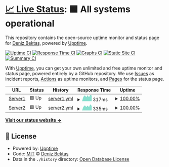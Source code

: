 # [📈 Live Status](https://status.denizbektas.xyz): <!--live status--> **🟩 All systems operational**

This repository contains the open-source uptime monitor and status page for [Deniz Bektaş](https://denizbektas.com.tr/), powered by [Upptime](https://github.com/upptime/upptime).

[![Uptime CI](https://github.com/bugresearch/efol-status/workflows/Uptime%20CI/badge.svg)](https://github.com/bugresearch/efol-status/actions?query=workflow%3A%22Uptime+CI%22)
[![Response Time CI](https://github.com/bugresearch/efol-status/workflows/Response%20Time%20CI/badge.svg)](https://github.com/bugresearch/efol-status/actions?query=workflow%3A%22Response+Time+CI%22)
[![Graphs CI](https://github.com/bugresearch/efol-status/workflows/Graphs%20CI/badge.svg)](https://github.com/bugresearch/efol-status/actions?query=workflow%3A%22Graphs+CI%22)
[![Static Site CI](https://github.com/bugresearch/efol-status/workflows/Static%20Site%20CI/badge.svg)](https://github.com/bugresearch/efol-status/actions?query=workflow%3A%22Static+Site+CI%22)
[![Summary CI](https://github.com/bugresearch/efol-status/workflows/Summary%20CI/badge.svg)](https://github.com/bugresearch/efol-status/actions?query=workflow%3A%22Summary+CI%22)

With [Upptime](https://upptime.js.org), you can get your own unlimited and free uptime monitor and status page, powered entirely by a GitHub repository. We use [Issues](https://github.com/bugresearch/efol-status/issues) as incident reports, [Actions](https://github.com/bugresearch/efol-status/actions) as uptime monitors, and [Pages](https://status.denizbektas.xyz) for the status page.

<!--start: status pages-->
<!-- This summary is generated by Upptime (https://github.com/upptime/upptime) -->
<!-- Do not edit this manually, your changes will be overwritten -->
<!-- prettier-ignore -->
| URL | Status | History | Response Time | Uptime |
| --- | ------ | ------- | ------------- | ------ |
| <img alt="" src="https://icons.duckduckgo.com/ip3/server1.denizbektas.xyz.ico" height="13"> [Server1](http://server1.denizbektas.xyz) | 🟩 Up | [server1.yml](https://github.com/bugresearch/efol-status/commits/HEAD/history/server1.yml) | <details><summary><img alt="Response time graph" src="./graphs/server1/response-time-week.png" height="20"> 317ms</summary><br><a href="https://status.denizbektas.xyz/history/server1"><img alt="Response time 338" src="https://img.shields.io/endpoint?url=https%3A%2F%2Fraw.githubusercontent.com%2Fbugresearch%2Fefol-status%2FHEAD%2Fapi%2Fserver1%2Fresponse-time.json"></a><br><a href="https://status.denizbektas.xyz/history/server1"><img alt="24-hour response time 348" src="https://img.shields.io/endpoint?url=https%3A%2F%2Fraw.githubusercontent.com%2Fbugresearch%2Fefol-status%2FHEAD%2Fapi%2Fserver1%2Fresponse-time-day.json"></a><br><a href="https://status.denizbektas.xyz/history/server1"><img alt="7-day response time 317" src="https://img.shields.io/endpoint?url=https%3A%2F%2Fraw.githubusercontent.com%2Fbugresearch%2Fefol-status%2FHEAD%2Fapi%2Fserver1%2Fresponse-time-week.json"></a><br><a href="https://status.denizbektas.xyz/history/server1"><img alt="30-day response time 338" src="https://img.shields.io/endpoint?url=https%3A%2F%2Fraw.githubusercontent.com%2Fbugresearch%2Fefol-status%2FHEAD%2Fapi%2Fserver1%2Fresponse-time-month.json"></a><br><a href="https://status.denizbektas.xyz/history/server1"><img alt="1-year response time 338" src="https://img.shields.io/endpoint?url=https%3A%2F%2Fraw.githubusercontent.com%2Fbugresearch%2Fefol-status%2FHEAD%2Fapi%2Fserver1%2Fresponse-time-year.json"></a></details> | <details><summary><a href="https://status.denizbektas.xyz/history/server1">100.00%</a></summary><a href="https://status.denizbektas.xyz/history/server1"><img alt="All-time uptime 99.76%" src="https://img.shields.io/endpoint?url=https%3A%2F%2Fraw.githubusercontent.com%2Fbugresearch%2Fefol-status%2FHEAD%2Fapi%2Fserver1%2Fuptime.json"></a><br><a href="https://status.denizbektas.xyz/history/server1"><img alt="24-hour uptime 100.00%" src="https://img.shields.io/endpoint?url=https%3A%2F%2Fraw.githubusercontent.com%2Fbugresearch%2Fefol-status%2FHEAD%2Fapi%2Fserver1%2Fuptime-day.json"></a><br><a href="https://status.denizbektas.xyz/history/server1"><img alt="7-day uptime 100.00%" src="https://img.shields.io/endpoint?url=https%3A%2F%2Fraw.githubusercontent.com%2Fbugresearch%2Fefol-status%2FHEAD%2Fapi%2Fserver1%2Fuptime-week.json"></a><br><a href="https://status.denizbektas.xyz/history/server1"><img alt="30-day uptime 99.76%" src="https://img.shields.io/endpoint?url=https%3A%2F%2Fraw.githubusercontent.com%2Fbugresearch%2Fefol-status%2FHEAD%2Fapi%2Fserver1%2Fuptime-month.json"></a><br><a href="https://status.denizbektas.xyz/history/server1"><img alt="1-year uptime 99.76%" src="https://img.shields.io/endpoint?url=https%3A%2F%2Fraw.githubusercontent.com%2Fbugresearch%2Fefol-status%2FHEAD%2Fapi%2Fserver1%2Fuptime-year.json"></a></details>
| <img alt="" src="https://icons.duckduckgo.com/ip3/server2.denizbektas.xyz.ico" height="13"> [Server2](http://server2.denizbektas.xyz) | 🟩 Up | [server2.yml](https://github.com/bugresearch/efol-status/commits/HEAD/history/server2.yml) | <details><summary><img alt="Response time graph" src="./graphs/server2/response-time-week.png" height="20"> 335ms</summary><br><a href="https://status.denizbektas.xyz/history/server2"><img alt="Response time 359" src="https://img.shields.io/endpoint?url=https%3A%2F%2Fraw.githubusercontent.com%2Fbugresearch%2Fefol-status%2FHEAD%2Fapi%2Fserver2%2Fresponse-time.json"></a><br><a href="https://status.denizbektas.xyz/history/server2"><img alt="24-hour response time 346" src="https://img.shields.io/endpoint?url=https%3A%2F%2Fraw.githubusercontent.com%2Fbugresearch%2Fefol-status%2FHEAD%2Fapi%2Fserver2%2Fresponse-time-day.json"></a><br><a href="https://status.denizbektas.xyz/history/server2"><img alt="7-day response time 335" src="https://img.shields.io/endpoint?url=https%3A%2F%2Fraw.githubusercontent.com%2Fbugresearch%2Fefol-status%2FHEAD%2Fapi%2Fserver2%2Fresponse-time-week.json"></a><br><a href="https://status.denizbektas.xyz/history/server2"><img alt="30-day response time 359" src="https://img.shields.io/endpoint?url=https%3A%2F%2Fraw.githubusercontent.com%2Fbugresearch%2Fefol-status%2FHEAD%2Fapi%2Fserver2%2Fresponse-time-month.json"></a><br><a href="https://status.denizbektas.xyz/history/server2"><img alt="1-year response time 359" src="https://img.shields.io/endpoint?url=https%3A%2F%2Fraw.githubusercontent.com%2Fbugresearch%2Fefol-status%2FHEAD%2Fapi%2Fserver2%2Fresponse-time-year.json"></a></details> | <details><summary><a href="https://status.denizbektas.xyz/history/server2">100.00%</a></summary><a href="https://status.denizbektas.xyz/history/server2"><img alt="All-time uptime 100.00%" src="https://img.shields.io/endpoint?url=https%3A%2F%2Fraw.githubusercontent.com%2Fbugresearch%2Fefol-status%2FHEAD%2Fapi%2Fserver2%2Fuptime.json"></a><br><a href="https://status.denizbektas.xyz/history/server2"><img alt="24-hour uptime 100.00%" src="https://img.shields.io/endpoint?url=https%3A%2F%2Fraw.githubusercontent.com%2Fbugresearch%2Fefol-status%2FHEAD%2Fapi%2Fserver2%2Fuptime-day.json"></a><br><a href="https://status.denizbektas.xyz/history/server2"><img alt="7-day uptime 100.00%" src="https://img.shields.io/endpoint?url=https%3A%2F%2Fraw.githubusercontent.com%2Fbugresearch%2Fefol-status%2FHEAD%2Fapi%2Fserver2%2Fuptime-week.json"></a><br><a href="https://status.denizbektas.xyz/history/server2"><img alt="30-day uptime 100.00%" src="https://img.shields.io/endpoint?url=https%3A%2F%2Fraw.githubusercontent.com%2Fbugresearch%2Fefol-status%2FHEAD%2Fapi%2Fserver2%2Fuptime-month.json"></a><br><a href="https://status.denizbektas.xyz/history/server2"><img alt="1-year uptime 100.00%" src="https://img.shields.io/endpoint?url=https%3A%2F%2Fraw.githubusercontent.com%2Fbugresearch%2Fefol-status%2FHEAD%2Fapi%2Fserver2%2Fuptime-year.json"></a></details>

<!--end: status pages-->

[**Visit our status website →**](https://status.denizbektas.xyz)

## 📄 License

- Powered by: [Upptime](https://github.com/upptime/upptime)
- Code: [MIT](./LICENSE) © [Deniz Bektaş](https://denizbektas.com.tr/)
- Data in the `./history` directory: [Open Database License](https://opendatacommons.org/licenses/odbl/1-0/)
